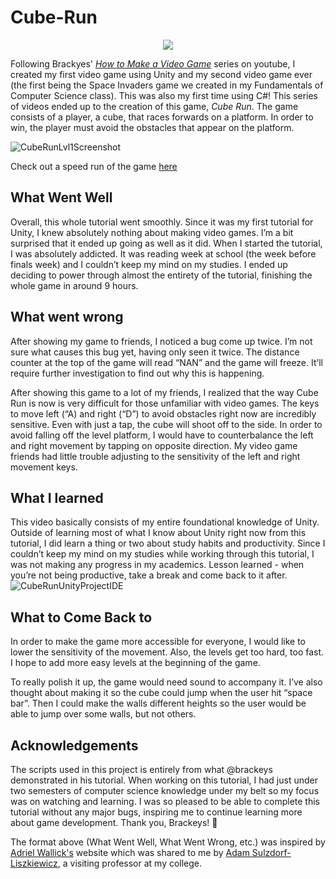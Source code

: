 # Cube-Run

<p align="center">
  <img src="https://user-images.githubusercontent.com/33335169/57835589-b1d54800-7773-11e9-85ed-6e355e715e86.png"/>
</p>

Following Brackyes' [*How to Make a Video Game*](https://youtu.be/j48LtUkZRjU) series on youtube, I created my first video game using Unity and my second video game ever (the first being the Space Invaders game we created in my Fundamentals of Computer Science class). This was also my first time using C#! This series of videos ended up to the creation of this game, *Cube Run*. The game consists of a player, a cube, that races forwards on a platform. In order to win, the player must avoid the obstacles that appear on the platform. 

![CubeRunLvl1Screenshot](https://user-images.githubusercontent.com/33335169/57837030-c5ce7900-7776-11e9-8195-81ffbb1b51fd.png)

Check out a speed run of the game [here](https://user-images.githubusercontent.com/33335169/57837038-c8c96980-7776-11e9-8960-d3c55121f7cc.png)


## What Went Well
Overall, this whole tutorial went smoothly. Since it was my first tutorial for Unity, I knew absolutely nothing about making video games. I’m a bit surprised that it ended up going as well as it did. When I started the tutorial, I was absolutely addicted. It was reading week at school (the week before finals week) and I couldn’t keep my mind on my studies. I ended up deciding to power through almost the entirety of the tutorial, finishing the whole game in around 9 hours.

## What went wrong
After showing my game to friends, I noticed a bug come up twice. I’m not sure what causes this bug yet, having only seen it twice. The distance counter at the top of the game will read “NAN” and the game will freeze. It’ll require further investigation to find out why this is happening. 

After showing this game to a lot of my friends, I realized that the way Cube Run is now is very difficult for those unfamiliar with video games. The keys to move left (“A) and right (“D”)  to avoid obstacles right now are incredibly sensitive. Even with just a tap, the cube will shoot off to the side. In order to avoid falling off the level platform, I would have to counterbalance the left and right movement by tapping on opposite direction. My video game friends had little trouble adjusting to the sensitivity of the left and right movement keys.

## What I learned
This video basically consists of my entire foundational knowledge of Unity. Outside of learning most of what I know about Unity right now from this tutorial, I did learn a thing or two about study habits and productivity. Since I couldn’t keep my mind on my studies while working through this tutorial, I was not making any progress in my academics. Lesson learned - when you’re not being productive, take a break and come back to it after. 
![CubeRunUnityProjectIDE](https://user-images.githubusercontent.com/33335169/57837038-c8c96980-7776-11e9-8960-d3c55121f7cc.png)

## What to Come Back to
In order to make the game more accessible for everyone, I would like to lower the sensitivity of the movement. Also, the levels get too hard, too fast. I hope to add more easy levels at the beginning of the game.

To really polish it up, the game would need sound to accompany it. I’ve also thought about making it so the cube could jump when the user hit “space bar”. Then I could make the walls different heights so the user would be able to jump over some walls, but not others. 

## Acknowledgements
The scripts used in this project is entirely from what @brackeys demonstrated in his tutorial. When working on this tutorial, I had just under two semesters of computer science knowledge under my belt so my focus was on watching and learning. I was so pleased to be able to complete this tutorial without any major bugs, inspiring me to continue learning more about game development. Thank you, Brackeys! :clap:

The format above (What Went Well, What Went Wrong, etc.) was inspired by [Adriel Wallick's](http://msminotaur.com/) website which was shared to me by [Adam Sulzdorf-Liszkiewicz](http://adam.rustltd.com), a visiting professor at my college.

